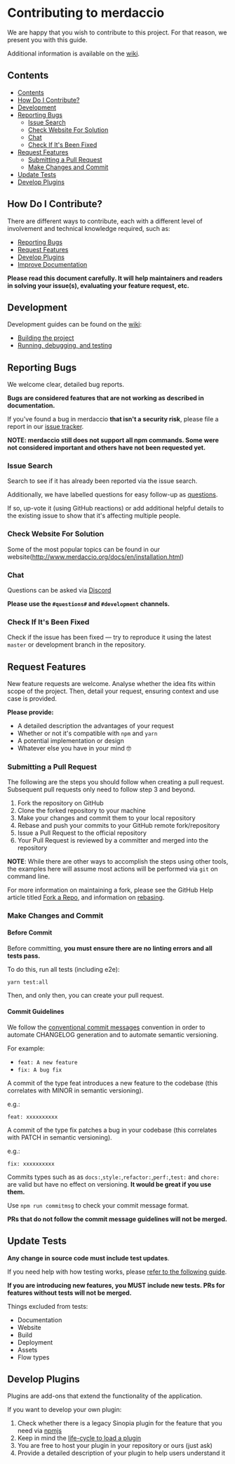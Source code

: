 # Contributing to merdaccio

We are happy that you wish to contribute to this project. For that reason, we
present you with this guide.

Additional information is available on the
[wiki](https://github.com/merdaccio/merdaccio/wiki).

## Contents

- [Contents](#contents)
- [How Do I Contribute?](#how-do-i-contribute)
- [Development](#development)
- [Reporting Bugs](#reporting-bugs)
    - [Issue Search](#issue-search)
    - [Check Website For Solution](#check-website-for-solution)
    - [Chat](#chat)
    - [Check If It's Been Fixed](#check-if-its-been-fixed)
- [Request Features](#request-features)
    - [Submitting a Pull Request](#submitting-a-pull-request)
    - [Make Changes and Commit](#make-changes-and-commit)
- [Update Tests](#update-tests)
- [Develop Plugins](#develop-plugins)

## How Do I Contribute?

There are different ways to contribute, each with a different level
of involvement and technical knowledge required, such as:

* [Reporting Bugs](#reporting-bugs)
* [Request Features](#request-features)
* [Develop Plugins](#develop-plugins)
* [Improve Documentation](http://www.merdaccio.org/docs/en/installation.html)

**Please read this document carefully. It will help maintainers and readers
in solving your issue(s), evaluating your feature request, etc.**

## Development

Development guides can be found on the [wiki](https://github.com/merdaccio/merdaccio/wiki):

* [Building the project](https://github.com/merdaccio/merdaccio/wiki/Build-Source-Code)
* [Running, debugging, and testing](https://github.com/merdaccio/merdaccio/wiki/Running-and-Debugging-tests)

## Reporting Bugs

We welcome clear, detailed bug reports.

**Bugs are considered features that are not working as described in
documentation.**

If you've found a bug in merdaccio **that isn't a security risk**, please file 
a report in our [issue tracker](https://github.com/merdaccio/merdaccio/issues).

**NOTE: merdaccio still does not support all npm commands. Some were not
considered important and others have not been requested yet.**

### Issue Search

Search to see if it has already been reported via
the issue search.

Additionally, we have labelled questions for easy follow-up as [questions](https://github.com/merdaccio/merdaccio/labels/question).

If so, up-vote it (using GitHub reactions) or add additional helpful details to
the existing issue to show that it's affecting multiple people.
 
### Check Website For Solution

Some of the most popular topics can be found in our website(http://www.merdaccio.org/docs/en/installation.html)

### Chat

Questions can be asked via [Discord](http://chat.merdaccio.org/)

**Please use the `#questions#` and `#development` channels.**

### Check If It's Been Fixed

Check if the issue has been fixed — try to reproduce it using the latest
`master` or development branch in the repository.

## Request Features

New feature requests are welcome. Analyse whether the idea fits within scope of
the project. Then, detail your request, ensuring context and use case is provided.

**Please provide:**

* A detailed description the advantages of your request
* Whether or not it's compatible with `npm` and `yarn`
* A potential implementation or design
* Whatever else you have in your mind 🤓

### Submitting a Pull Request

The following are the steps you should follow when creating a pull request.
Subsequent pull requests only need to follow step 3 and beyond.

1. Fork the repository on GitHub
2. Clone the forked repository to your machine
3. Make your changes and commit them to your local repository
4. Rebase and push your commits to your GitHub remote fork/repository
5. Issue a Pull Request to the official repository
6. Your Pull Request is reviewed by a committer and merged into the repository

**NOTE**: While there are other ways to accomplish the steps using other tools,
the examples here will assume most actions will be performed via `git` on
command line.

For more information on maintaining a fork, please see the GitHub Help article
titled [Fork a Repo](https://help.github.com/articles/fork-a-repo/), and
information on [rebasing](https://git-scm.com/book/en/v2/Git-Branching-Rebasing).

### Make Changes and Commit

#### Before Commit

Before committing, **you must ensure there are no linting errors and
all tests pass.**

To do this, run all tests (including e2e):

```bash
yarn test:all
```

Then, and only then, you can create your pull request.

#### Commit Guidelines

We follow the [conventional commit messages](https://conventionalcommits.org/)
convention in order to automate CHANGELOG generation and to automate
semantic versioning.

For example:

* `feat: A new feature`
* `fix: A bug fix`

A commit of the type feat introduces a new feature to the codebase
(this correlates with MINOR in semantic versioning).

e.g.:

```
feat: xxxxxxxxxx
```

A commit of the type fix patches a bug in your codebase (this correlates with PATCH in semantic versioning).

e.g.:

```
fix: xxxxxxxxxx
```

Commits types such as as `docs:`,`style:`,`refactor:`,`perf:`,`test:`
and `chore:` are valid but have no effect on versioning. **It would be great
if you use them.**

Use `npm run commitmsg` to check your commit message format.

**PRs that do not follow the commit message guidelines will not be merged.**

## Update Tests

**Any change in source code must include test updates**.

If you need help with how testing works, please [refer to the following guide](https://github.com/merdaccio/merdaccio/wiki/Running-and-Debugging-tests).

**If you are introducing new features, you MUST include new tests. PRs for
features without tests will not be merged.**

Things excluded from tests:
* Documentation
* Website
* Build
* Deployment
* Assets
* Flow types

## Develop Plugins

Plugins are add-ons that extend the functionality of the application.

If you want to develop your own plugin:

1. Check whether there is a legacy Sinopia plugin for the feature that you need
    via [npmjs](https://www.npmjs.com/search?q=sinopia)
2. Keep in mind the [life-cycle to load a plugin](https://merdaccio.org/docs/en/dev-plugins)
3. You are free to host your plugin in your repository or ours (just ask)
4. Provide a detailed description of your plugin to help users understand it
